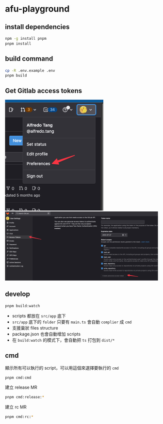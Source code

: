 # afu-playground

## install dependencies

```bash
npm -g install pnpm
pnpm install
```

## build command
```bash
cp -R .env.example .env
pnpm build
```

## Get Gitlab access tokens
![go to preferences](./images/img-2023-05-23%20at%2005.11.14.png)
![go to access tokens](./images/img-2023-05-23%20at%2005.12.00.png)

## develop
```bash
pnpm build:watch
```
- scripts 都放在 `src/app` 底下
- `src/app` 底下的 `folder` 只要有 `main.ts` 會自動 `complier` 成 `cmd`
- 支援巢狀 files structure
- package.json 也會自動增加 scripts
- 在 `build:watch` 的模式下，會自動把 `ts` 打包到 `dist/*`


## cmd
顯示所有可以執行的 script，可以用這個來選擇要執行的 `cmd`
```bash
pnpm cmd:cmd
```

建立 release MR
```bash
pnpm cmd:release:*
```

建立 rc MR
```bash
pnpm cmd:rc:*
```
